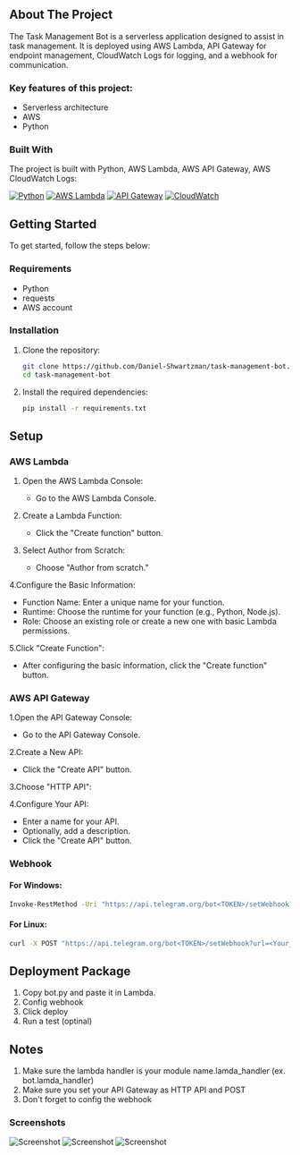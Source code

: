 <!-- ABOUT THE PROJECT -->
## About The Project

The Task Management Bot is a serverless application designed to assist in task management. It is deployed using AWS Lambda, API Gateway for endpoint management, CloudWatch Logs for logging, and a webhook for communication.

### Key features of this project:
- Serverless architecture
- AWS
- Python


### Built With
The project is built with Python, AWS Lambda, AWS API Gateway, AWS CloudWatch Logs:

[![Python][Python]][Python-url]  [![AWS Lambda][AWS Lambda]][lambda-url]  [![API Gateway][API Gateway]][api-gateway-url]  [![CloudWatch][CloudWatch]][cloudwatch-url]


<!-- Getting Started Section -->
## Getting Started
To get started, follow the steps below:
<!-- Requirements Section -->
### Requirements

- Python 
- requests
- AWS account
  
<!-- Installation Section -->
### Installation

1. Clone the repository:

   ```bash
   git clone https://github.com/Daniel-Shwartzman/task-management-bot.git
   cd task-management-bot
    ```

2. Install the required dependencies:

   ```bash
   pip install -r requirements.txt
    ```

## Setup

### AWS Lambda
1. Open the AWS Lambda Console:
   - Go to the AWS Lambda Console.
     
2. Create a Lambda Function:
   - Click the "Create function" button.
     
3. Select Author from Scratch:
   - Choose "Author from scratch."
     
4.Configure the Basic Information:
  - Function Name: Enter a unique name for your function.
  - Runtime: Choose the runtime for your function (e.g., Python, Node.js).
  - Role: Choose an existing role or create a new one with basic Lambda permissions.

5.Click "Create Function":
  - After configuring the basic information, click the "Create function" button.

### AWS API Gateway
1.Open the API Gateway Console:
  - Go to the API Gateway Console.
    
2.Create a New API:
  - Click the "Create API" button.
    
3.Choose "HTTP API":

4.Configure Your API:
  - Enter a name for your API.
  - Optionally, add a description.
  - Click the "Create API" button.


### Webhook

#### For Windows:
```bat
Invoke-RestMethod -Uri "https://api.telegram.org/bot<TOKEN>/setWebhook?url=<Your_API_Invoke_URL>" -Method Post
```

#### For Linux:
```bash
curl -X POST "https://api.telegram.org/bot<TOKEN>/setWebhook?url=<Your_API_Invoke_URL>"
```

## Deployment Package
1. Copy bot.py and paste it in Lambda.
2. Config webhook
3. Click deploy
4. Run a test (optinal)


## Notes
1. Make sure the lambda handler is your module name.lamda_handler (ex. bot.lamda_handler)
2. Make sure you set your API Gateway as HTTP API and POST
3. Don't forget to config the webhook



### Screenshots
![Screenshot](static/images/login-screenshot.png)
![Screenshot](static/images/dashboard-screenshot.png)
![Screenshot](static/images/darkmode-screenshot.png)

<!-- MARKDOWN LINKS & IMAGES -->
[Python]: https://img.shields.io/badge/Python-FDEE00?style=for-the-badge&labelColor=black&logo=python&logoColor=FDEE00
[Python-url]: https://www.python.org
[AWS Lambda]: https://img.shields.io/badge/AWS_Lambda-FF4F00?style=for-the-badge&labelColor=black&logo=amazon-aws&logoColor=FF4F00
[lambda-url]: https://aws.amazon.com/lambda/?nc2=type_a
[API Gateway]: https://img.shields.io/badge/API_Gateway-DE3163?style=for-the-badge&labelColor=black&logo=amazon-aws&logoColor=DE3163
[api-gateway-url]: https://aws.amazon.com/api-gateway/?nc2=type_a
[CloudWatch]: https://img.shields.io/badge/CloudWatch-D0417E?style=for-the-badge&labelColor=black&logo=amazon-aws&logoColor=D0417E
[cloudwatch-url]: https://aws.amazon.com/cloudwatch/?nc2=type_a




